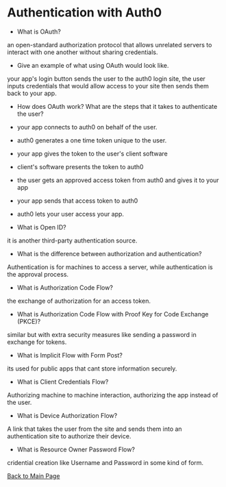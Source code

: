 # Authentication with Auth0

* What is OAuth?

an open-standard authorization protocol that allows unrelated servers to interact with one another without sharing credentials.

* Give an example of what using OAuth would look like.

your app's login button sends the user to the auth0 login site, the user inputs credentials that would allow access to your site then sends them back to your app.

* How does OAuth work? What are the steps that it takes to authenticate the user?

- your app connects to auth0 on behalf of the user.

- auth0 generates a one time token unique to the user.

- your app gives the token to the user's client software

- client's software presents the token to auth0

- the user gets an approved access token from auth0 and gives it to your app

- your app sends that access token to auth0

- auth0 lets your user access your app.

* What is Open ID?

it is another third-party authentication source.

* What is the difference between authorization and authentication?

Authentication is for machines to access a server, while authentication is the approval process.

* What is Authorization Code Flow?

the exchange of authorization for an access token.

* What is Authorization Code Flow with Proof Key for Code Exchange (PKCE)?

similar but with extra security measures like sending a password in exchange for tokens.

* What is Implicit Flow with Form Post?

its used for public apps that cant store information securely.

* What is Client Credentials Flow?

Authorizing machine to machine interaction, authorizing the app instead of the user.

* What is Device Authorization Flow?

A link that takes the user from the site and sends them into an authentication site to authorize their device.

* What is Resource Owner Password Flow?

cridential creation like Username and Password in some kind of form.

[Back to Main Page](../README.md)